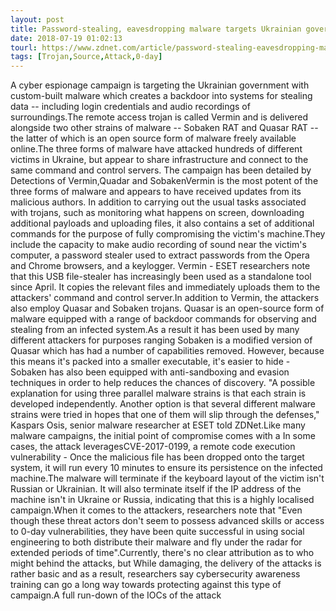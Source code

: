 ```yaml
---
layout: post
title: Password-stealing, eavesdropping malware targets Ukrainian government
date: 2018-07-19 01:02:13
tourl: https://www.zdnet.com/article/password-stealing-eavesdropping-malware-targets-ukrainian-government/
tags: [Trojan,Source,Attack,0-day]
---
```

A cyber espionage campaign is targeting the Ukrainian government with custom-built malware which creates a backdoor into systems for stealing data -- including login credentials and audio recordings of surroundings.The remote access trojan is called Vermin and is delivered alongside two other strains of malware -- Sobaken RAT and Quasar RAT -- the latter of which is an open source form of malware freely available online.The three forms of malware have attacked hundreds of different victims in Ukraine, but appear to share infrastructure and connect to the same command and control servers. The campaign has been detailed by Detections of Vermin,Quadar and SobakenVermin is the most potent of the three forms of malware and appears to have received updates from its malicious authors. In addition to carrying out the usual tasks associated with trojans, such as monitoring what happens on screen, downloading additional payloads and uploading files, it also contains a set of additional commands for the purpose of fully compromising the victim's machine.They include the capacity to make audio recording of sound near the victim's computer, a password stealer used to extract passwords from the Opera and Chrome browsers, and a keylogger. Vermin - ESET researchers note that this USB file-stealer has increasingly been used as a standalone tool since April. It copies the relevant files and immediately uploads them to the attackers' command and control server.In addition to Vermin, the attackers also employ Quasar and Sobaken trojans. Quasar is an open-source form of malware equipped with a range of backdoor commands for observing and stealing from an infected system.As a result it has been used by many different attackers for purposes ranging Sobaken is a modified version of Quasar which has had a number of capabilities removed. However, because this means it's packed into a smaller executable, it's easier to hide - Sobaken has also been equipped with anti-sandboxing and evasion techniques in order to help reduces the chances of discovery. "A possible explanation for using three parallel malware strains is that each strain is developed independently. Another option is that several different malware strains were tried in hopes that one of them will slip through the defenses," Kaspars Osis, senior malware researcher at ESET told ZDNet.Like many malware campaigns, the initial point of compromise comes with a In some cases, the attack leveragesCVE-2017-0199, a remote code execution vulnerability - Once the malicious file has been dropped onto the target system, it will run every 10 minutes to ensure its persistence on the infected machine.The malware will terminate if the keyboard layout of the victim isn't Russian or Ukrainian. It will also terminate itself if the IP address of the machine isn't in Ukraine or Russia, indicating that this is a highly localised campaign.When it comes to the attackers, researchers note that "Even though these threat actors don't seem to possess advanced skills or access to 0-day vulnerabilities, they have been quite successful in using social engineering to both distribute their malware and fly under the radar for extended periods of time".Currently, there's no clear attribution as to who might behind the attacks, but While damaging, the delivery of the attacks is rather basic and as a result, researchers say cybersecurity awareness training can go a long way towards protecting against this type of campaign.A full run-down of the IOCs of the attack 